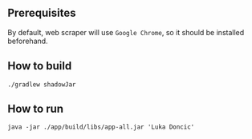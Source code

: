 ## Prerequisites

By default, web scraper will use `Google Chrome`, so it should be installed beforehand.

## How to build

    ./gradlew shadowJar


## How to run

    java -jar ./app/build/libs/app-all.jar 'Luka Doncic'
